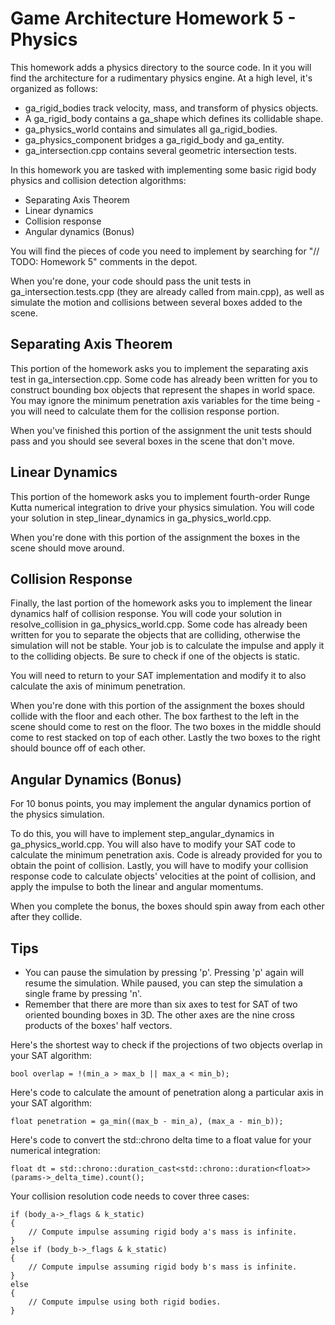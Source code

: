 # Game Architecture Homework 5 - Physics

This homework adds a physics directory to the source code.  In it you will find
the architecture for a rudimentary physics engine.  At a high level, it's
organized as follows:

* ga_rigid_bodies track velocity, mass, and transform of physics objects.
* A ga_rigid_body contains a ga_shape which defines its collidable shape.
* ga_physics_world contains and simulates all ga_rigid_bodies.
* ga_physics_component bridges a ga_rigid_body and ga_entity.
* ga_intersection.cpp contains several geometric intersection tests.

In this homework you are tasked with implementing some basic rigid body physics
and collision detection algorithms:

* Separating Axis Theorem
* Linear dynamics
* Collision response
* Angular dynamics (Bonus)

You will find the pieces of code you need to implement by searching for
"// TODO: Homework 5" comments in the depot.

When you're done, your code should pass the unit tests in
ga_intersection.tests.cpp (they are already called from main.cpp), as well as
simulate the motion and collisions between several boxes added to the scene.

## Separating Axis Theorem

This portion of the homework asks you to implement the separating axis test in
ga_intersection.cpp.  Some code has already been written for you to construct
bounding box objects that represent the shapes in world space.  You may ignore
the minimum penetration axis variables for the time being - you will need to
calculate them for the collision response portion.

When you've finished this portion of the assignment the unit tests should pass
and you should see several boxes in the scene that don't move.

## Linear Dynamics

This portion of the homework asks you to implement fourth-order Runge Kutta
numerical integration to drive your physics simulation.  You will code your
solution in step_linear_dynamics in ga_physics_world.cpp.

When you're done with this portion of the assignment the boxes in the scene
should move around.

## Collision Response

Finally, the last portion of the homework asks you to implement the linear
dynamics half of collision response.  You will code your solution in
resolve_collision in ga_physics_world.cpp.  Some code has already been written
for you to separate the objects that are colliding, otherwise the simulation
will not be stable.  Your job is to calculate the impulse and apply it to the
colliding objects.  Be sure to check if one of the objects is static.

You will need to return to your SAT implementation and modify it to also
calculate the axis of minimum penetration.

When you're done with this portion of the assignment the boxes should collide
with the floor and each other.  The box farthest to the left in the scene should
come to rest on the floor.  The two boxes in the middle should come to rest
stacked on top of each other.  Lastly the two boxes to the right should bounce
off of each other.

## Angular Dynamics (Bonus)

For 10 bonus points, you may implement the angular dynamics portion of the
physics simulation.

To do this, you will have to implement step_angular_dynamics in
ga_physics_world.cpp.  You will also have to modify your SAT code to calculate
the minimum penetration axis.  Code is already provided for you to obtain the
point of collision.  Lastly, you will have to modify your collision response
code to calculate objects' velocities at the point of collision, and apply the
impulse to both the linear and angular momentums.

When you complete the bonus, the boxes should spin away from each other after
they collide.

## Tips

* You can pause the simulation by pressing 'p'.  Pressing 'p' again will
resume the simulation.  While paused, you can step the simulation a single
frame by pressing 'n'.
* Remember that there are more than six axes to test for SAT of two oriented
bounding boxes in 3D.  The other axes are the nine cross products of the
boxes' half vectors.

Here's the shortest way to check if the projections of two objects
overlap in your SAT algorithm:

	bool overlap = !(min_a > max_b || max_a < min_b);

Here's code to calculate the amount of penetration along a particular
axis in your SAT algorithm:

	float penetration = ga_min((max_b - min_a), (max_a - min_b));

Here's code to convert the std::chrono delta time to a float value for
your numerical integration:

	float dt = std::chrono::duration_cast<std::chrono::duration<float>>(params->_delta_time).count();

Your collision resolution code needs to cover three cases:

	if (body_a->_flags & k_static)
	{
		// Compute impulse assuming rigid body a's mass is infinite.
	}
	else if (body_b->_flags & k_static)
	{
		// Compute impulse assuming rigid body b's mass is infinite.
	}
	else
	{
		// Compute impulse using both rigid bodies.
	}
